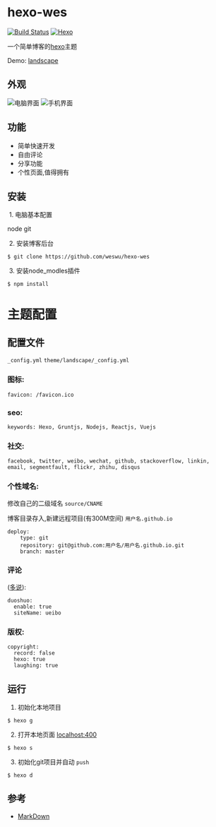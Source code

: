 # hexo-wes
[![Build Status](https://img.shields.io/badge/build-passing-brightgreen.svg)](https://github.com/weswu/hexo-wes)
[![Hexo](https://img.shields.io/badge/hexo-3.2.0+-blue.svg)](https://github.com/hexojs/hexo)

一个简单博客的[hexo](https://hexo.io/themes/)主题

Demo: [landscape](http://hexo.io/hexo-theme-landscape)

## 外观

![电脑界面]()
![手机界面]()

## 功能

 - 简单快速开发
 - 自由评论
 - 分享功能
 - 个性页面,值得拥有

## 安装 

  1. 电脑基本配置 
  
  node git
  
  2. 安装博客后台 
  
  ```
  $ git clone https://github.com/weswu/hexo-wes
  ```
  
  3. 安装node_modles插件
  
  ```
  $ npm install
  ```
  
# 主题配置

## 配置文件 

`_config.yml` `theme/landscape/_config.yml`

### 图标: 

`favicon: /favicon.ico`

### seo:

`keywords: Hexo, Gruntjs, Nodejs, Reactjs, Vuejs`

### 社交: 

`facebook, twitter, weibo, wechat, github, stackoverflow, linkin, email, segmentfault, flickr, zhihu, disqus`

### 个性域名: 

修改自己的二级域名 `source/CNAME` 

博客目录存入,新建远程项目(有300M空间) `用户名.github.io` 
 
```
deploy:
    type: git
    repository: git@github.com:用户名/用户名.github.io.git
    branch: master
```

### 评论

([多说](http://duoshuo.com/)): 

```
duoshuo:
  enable: true
  siteName: ueibo
```  

### 版权: 

```
copyright:
  record: false
  hexo: true
  laughing: true
```

## 运行

 1. 初始化本地项目
 
 ```
 $ hexo g
 ```
 
 2. 打开本地页面 [localhost:400](htts://localhost:4000)
 
 ```
 $ hexo s
 ```
 
 3. 初始化git项目并自动 `push`
 
 ```
 $ hexo d
 ```
 
## 参考
 
 - [MarkDown](http://www.markdown.cn/)
